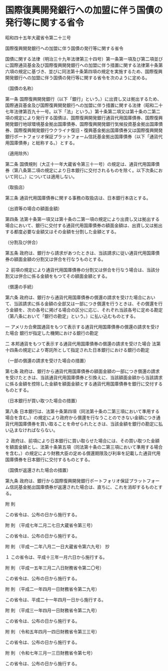 # 国際復興開発銀行への加盟に伴う国債の発行等に関する省令

昭和四十五年大蔵省令第二十三号

国際復興開発銀行への加盟に伴う国債の発行等に関する省令

国債に関する法律（明治三十九年法律第三十四号）第一条第一項及び第二項並びに国際通貨基金及び国際復興開発銀行への加盟に伴う措置に関する法律第十条第六項の規定に基づき、並びに同法第十条第四項の規定を実施するため、国際復興開発銀行への加盟に伴う国債の発行等に関する省令を次のように定める。

（国債の名称）

第一条 国際復興開発銀行（以下「銀行」という。）に出資し又は拠出するため、国際通貨基金及び国際復興開発銀行への加盟に伴う措置に関する法律（昭和二十七年法律第百九十一号。以下「法」という。）第十条第二項又は第十条の二第二項の規定により発行する国債は、国際復興開発銀行通貨代用国庫債券、国際復興開発銀行地球環境基金拠出国庫債券、国際復興開発銀行気候投資基金拠出国庫債券、国際復興開発銀行ウクライナ復旧・復興基金拠出国庫債券又は国際復興開発銀行ポートフォリオ保証プラットフォーム信託基金拠出国庫債券（以下「通貨代用国庫債券」と総称する。）とする。

（適用除外）

第二条 国債規則（大正十一年大蔵省令第三十一号）の規定は、通貨代用国庫債券（第八条第二項の規定により日本銀行に交付されるものを除く。以下次条において同じ。）については適用しない。

（取扱店）

第三条 通貨代用国庫債券に関する事務の取扱店は、日本銀行本店とする。

（出資等の場合の額面金額）

第四条 法第十条第一項又は第十条の二第一項の規定により出資し又は拠出する場合において、銀行に交付する通貨代用国庫債券の額面金額は、出資し又は拠出する都度必要な金額又はその金額を分割した金額とする。

（分割及び併合）

第五条 政府は、銀行から請求があつたときは、当該請求に従い通貨代用国庫債券の額面金額の分割又は併合を行なうものとする。

２ 前項の規定により通貨代用国庫債券の分割又は併合を行なう場合は、当該分割又は併合に係る金額をもつてその額面金額とする。

（償還の手続）

第六条 政府は、銀行から通貨代用国庫債券の償還の請求を受けた場合において、当該請求に係る金額の全部又は一部につき償還を行うときは、その償還を行う金額を、次の各号に掲げる場合の区分に応じ、それぞれ当該各号に定める勘定（第八条において「銀行の勘定」という。）に払い込むものとする。

一 アメリカ合衆国通貨をもつて表示する通貨代用国庫債券の償還の請求を受けた場合 銀行が指定した機関における銀行の勘定

二 本邦通貨をもつて表示する通貨代用国庫債券の償還の請求を受けた場合 法第十四条の規定により寄託所として指定された日本銀行における銀行の勘定

（一部の償還の請求を受けた場合の措置）

第七条 政府は、銀行から通貨代用国庫債券の額面金額の一部につき償還の請求を受けたときは、当該通貨代用国庫債券と引換えに、当該額面金額から当該請求に係る金額を控除した金額を額面金額とする通貨代用国庫債券を銀行に交付するものとする。

（日本銀行が買い取つた場合の措置）

第八条 日本銀行は、法第十条第四項（同法第十条の二第三項において準用する場合を含む。）の規定により政府から償還を行なうことのできない金額につき通貨代用国庫債券を買い取ることを命ぜられたときは、当該金額を銀行の勘定に払い込まなければならない。

２ 政府は、前項により日本銀行に買い取らせた場合には、その買い取つた金額を額面金額とし、法第十条第五項（同法第十条の二第三項において準用する場合を含む。）の規定により財務大臣の定める償還期限及び利率を記載した通貨代用国庫債券を日本銀行に交付するものとする。

（国債が返還された場合の措置）

第九条 政府は、銀行から国際復興開発銀行ポートフォリオ保証プラットフォーム信託基金拠出国庫債券が返還された場合は、直ちに、これを消却するものとする。

附 則

この省令は、公布の日から施行する。

附 則 （平成七年二月二七日大蔵省令第三号）

この省令は、公布の日から施行する。

附 則 （平成一二年八月二一日大蔵省令第六九号） 抄

１ この省令は、平成十三年一月六日から施行する。

附 則 （平成一五年三月二八日財務省令第二〇号）

この省令は、公布の日から施行する。

附 則 （平成二一年四月一日財務省令第二九号）

この省令は、平成二十一年四月一日から施行する。

附 則 （平成三一年四月一日財務省令第二九号）

この省令は、公布の日から施行する。

附 則 （令和五年四月一四日財務省令第三三号）

この省令は、公布の日から施行する。

附 則 （令和七年三月一三日財務省令第七号）

この省令は、公布の日から施行する。
